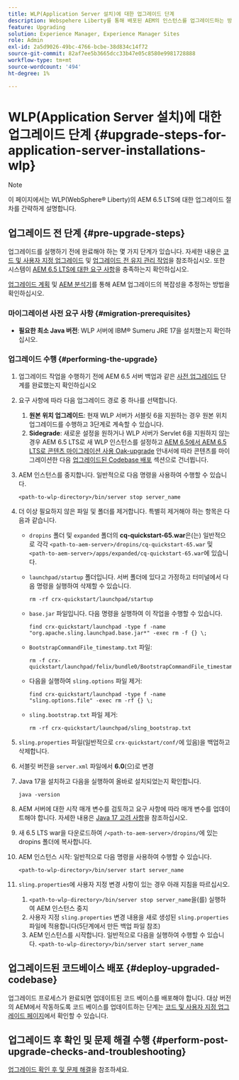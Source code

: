 ```yaml
---
title: WLP(Application Server 설치)에 대한 업그레이드 단계
description: Webspehere Liberty를 통해 배포된 AEM의 인스턴스를 업그레이드하는 방법에 대해 알아봅니다.
feature: Upgrading
solution: Experience Manager, Experience Manager Sites
role: Admin
exl-id: 2a5d9026-49bc-4766-bcbe-38d834c14f72
source-git-commit: 82af7ee5b3665dcc33b47e05c8580e9981728888
workflow-type: tm+mt
source-wordcount: '494'
ht-degree: 1%

---
```


# WLP(Application Server 설치)에 대한 업그레이드 단계 {#upgrade-steps-for-application-server-installations-wlp}

>[!NOTE]
>
>이 페이지에서는 WLP(WebSphere® Liberty)의 AEM 6.5 LTS에 대한 업그레이드 절차를 간략하게 설명합니다.

## 업그레이드 전 단계 {#pre-upgrade-steps}

업그레이드를 실행하기 전에 완료해야 하는 몇 가지 단계가 있습니다. 자세한 내용은 [코드 및 사용자 지정 업그레이드](/help/sites-deploying/upgrading-code-and-customizations.md) 및 [업그레이드 전 유지 관리 작업](/help/sites-deploying/pre-upgrade-maintenance-tasks.md)을 참조하십시오. 또한 시스템이 [AEM 6.5 LTS에 대한 요구 사항](/help/sites-deploying/technical-requirements.md)을 충족하는지 확인하십시오.

[업그레이드 계획](/help/sites-deploying/upgrade-planning.md) 및 [AEM 분석기](/help/sites-deploying/aem-analyzer.md)를 통해 AEM 업그레이드의 복잡성을 추정하는 방법을 확인하십시오.

### 마이그레이션 사전 요구 사항 {#migration-prerequisites}

* **필요한 최소 Java 버전**: WLP 서버에 IBM® Sumeru JRE 17을 설치했는지 확인하십시오.

### 업그레이드 수행 {#performing-the-upgrade}

1. 업그레이드 작업을 수행하기 전에 AEM 6.5 서버 백업과 같은 [사전 업그레이드](#pre-upgrade-steps) 단계를 완료했는지 확인하십시오
1. 요구 사항에 따라 다음 업그레이드 경로 중 하나를 선택합니다.
   1. **원본 위치 업그레이드**: 현재 WLP 서버가 서블릿 6을 지원하는 경우 원본 위치 업그레이드를 수행하고 3단계로 계속할 수 있습니다.
   1. **Sidegrade**: 새로운 설정을 원하거나 WLP 서버가 Servlet 6을 지원하지 않는 경우 AEM 6.5 LTS로 새 WLP 인스턴스를 설정하고 [AEM 6.5에서 AEM 6.5 LTS로 콘텐츠 마이그레이션 사용 Oak-upgrade](/help/sites-deploying/aem-65-to-aem-65lts-content-migration-using-oak-upgrade.md) 안내서에 따라 콘텐츠를 마이그레이션한 다음 [업그레이드된 Codebase 배포](#deploy-upgraded-codebase) 섹션으로 건너뜁니다.

1. AEM 인스턴스를 중지합니다. 일반적으로 다음 명령을 사용하여 수행할 수 있습니다.

   ```shell
   <path-to-wlp-directory>/bin/server stop server_name
   ```

1. 더 이상 필요하지 않은 파일 및 폴더를 제거합니다. 특별히 제거해야 하는 항목은 다음과 같습니다.

   * `dropins` 폴더 및 `expanded` 폴더의 **cq-quickstart-65.war**&#x200B;은(는) 일반적으로 각각 `<path-to-aem-server>/dropins/cq-quickstart-65.war` 및 `<path-to-aem-server>/apps/expanded/cq-quickstart-65.war`에 있습니다.
   * `launchpad/startup` 폴더입니다. 서버 폴더에 있다고 가정하고 터미널에서 다음 명령을 실행하여 삭제할 수 있습니다.

     ```shell
     rm -rf crx-quickstart/launchpad/startup
     ```

   * `base.jar` 파일입니다. 다음 명령을 실행하여 이 작업을 수행할 수 있습니다.

     ```shell
     find crx-quickstart/launchpad -type f -name "org.apache.sling.launchpad.base.jar*" -exec rm -f {} \;
     ```

   * `BootstrapCommandFile_timestamp.txt` 파일:

     ```shell
     rm -f crx-quickstart/launchpad/felix/bundle0/BootstrapCommandFile_timestamp.txt
     ```

   * 다음을 실행하여 `sling.options` 파일 제거:

     ```shell
     find crx-quickstart/launchpad -type f -name "sling.options.file" -exec rm -rf {} \; 
     ```

   * `sling.bootstrap.txt` 파일 제거:

     ```shell
     rm -rf crx-quickstart/launchpad/sling_bootstrap.txt
     ```

1. `sling.properties` 파일(일반적으로 `crx-quickstart/conf/`에 있음)을 백업하고 삭제합니다.
1. 서블릿 버전을 `server.xml` 파일에서 **6.0**(으)로 변경
1. Java 17을 설치하고 다음을 실행하여 올바로 설치되었는지 확인합니다.

   ```shell
   java -version
   ```

1. AEM 서버에 대한 시작 매개 변수를 검토하고 요구 사항에 따라 매개 변수를 업데이트해야 합니다. 자세한 내용은 [Java 17 고려 사항](/help/sites-deploying/custom-standalone-install.md#java-considerations)을 참조하십시오.
1. 새 6.5 LTS war을 다운로드하여 `/<path-to-aem-server>/dropins/`에 있는 dropins 폴더에 복사합니다.
1. AEM 인스턴스 시작: 일반적으로 다음 명령을 사용하여 수행할 수 있습니다.

   ```shell
   <path-to-wlp-directory>/bin/server start server_name
   ```

1. `sling.properties`에 사용자 지정 변경 사항이 있는 경우 아래 지침을 따르십시오.

   1. `<path-to-wlp-directory>/bin/server stop server_name`을(를) 실행하여 AEM 인스턴스 중지
   1. 사용자 지정 `sling.properties` 변경 내용을 새로 생성된 `sling.properties` 파일에 적용합니다(5단계에서 만든 백업 파일 참조)
   1. AEM 인스턴스를 시작합니다. 일반적으로 다음을 실행하여 수행할 수 있습니다. `<path-to-wlp-directory>/bin/server start server_name`

## 업그레이드된 코드베이스 배포 {#deploy-upgraded-codebase}

업그레이드 프로세스가 완료되면 업데이트된 코드 베이스를 배포해야 합니다. 대상 버전의 AEM에서 작동하도록 코드 베이스를 업데이트하는 단계는 [코드 및 사용자 지정 업그레이드 페이지](/help/sites-deploying/upgrading-code-and-customizations.md)에서 확인할 수 있습니다.

## 업그레이드 후 확인 및 문제 해결 수행 {#perform-post-upgrade-checks-and-troubleshooting}

[업그레이드 확인 후 및 문제 해결](/help/sites-deploying/post-upgrade-checks-and-troubleshooting.md)을 참조하세요.
